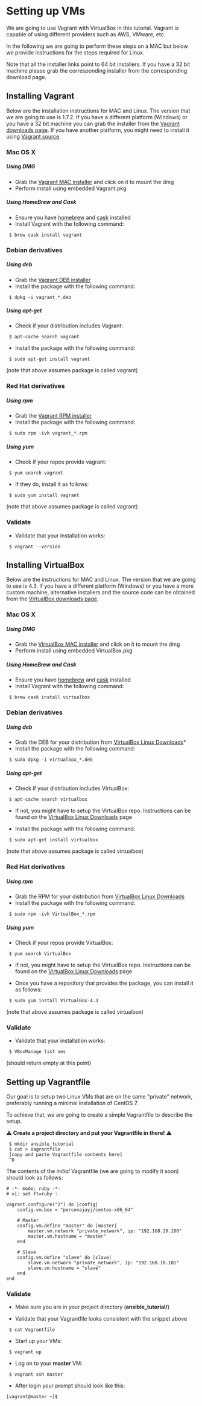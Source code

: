 [homebrew]: http://brew.sh/
[cask]: http://caskroom.io/

[Vagrant downloads page]: http://www.vagrantup.com/downloads
[Vagrant source]: https://github.com/mitchellh/vagrant
[Vagrant MAC installer]: https://dl.bintray.com/mitchellh/vagrant/vagrant_1.7.2.dmg
[Vagrant DEB installer]: https://dl.bintray.com/mitchellh/vagrant/vagrant_1.7.2_x86_64.deb
[Vagrant RPM installer]: https://dl.bintray.com/mitchellh/vagrant/vagrant_1.7.2_x86_64.rpm

[VirtualBox downloads page]: https://www.virtualbox.org/wiki/Downloads
[VirtualBox MAC installer]: http://download.virtualbox.org/virtualbox/4.3.24/VirtualBox-4.3.24-98716-OSX.dmg
[VirtualBox Linux Downloads]: https://www.virtualbox.org/wiki/Linux_Downloads


# Setting up VMs


We are going to use Vagrant with VirtualBox in this tutorial. Vagrant is capable of using different providers such as AWS, VMware, etc.  

In the following we are going to perform these steps on a MAC but below we provide instructions for the steps required for Linux.  

Note that all the installer links point to 64 bit installers. If you have a 32 bit machine please grab the corresponding installer from the corresponding download page.

## Installing Vagrant 

Below are the installation instructions for MAC and Linux. The version that we are going to use is 1.7.2. If you have a different platform (Windows) or you have a 32 bit machine you can grab the installer from the [Vagrant downloads page]. If you have another platform, you might need to install it using [Vagrant source].



### Mac OS X


##### Using DMG

* Grab the [Vagrant MAC installer] and click on it to mount the dmg
* Perform install using embedded Vagrant.pkg

##### Using HomeBrew and Cask

* Ensure you have [homebrew] and [cask] installed  
* Install Vagrant with the following command:   

```
 $ brew cask install vagrant
```

### Debian derivatives

##### Using deb
* Grab the [Vagrant DEB installer]
* Install the package with the following command:  

```
 $ dpkg -i vagrant_*.deb
```

##### Using apt-get
* Check if your distribution includes Vagrant:  

```
 $ apt-cache search vagrant
```
  
* Install the package with the following command:  

```
 $ sudo apt-get install vagrant
```

  (note that above assumes package is called vagrant)


### Red Hat derivatives

##### Using rpm
* Grab the [Vagrant RPM installer]
* Install the package with the following command:  

```
 $ sudo rpm -ivh vagrant_*.rpm
```

##### Using yum

* Check if your repos provide vagrant:  

```
 $ yum search vagrant
``` 
  
* If they do, install it as follows:  

```
 $ sudo yum install vagrant
```
  
  (note that above assumes package is called vagrant)

### Validate

* Validate that your installation works:  

```
 $ vagrant --version
```


## Installing VirtualBox

Below are the instructions for MAC and Linux. The version that we are going to use is 4.3. If you have a different platform (Windows) or you have a more custom machine, alternative installers and the source code can be obtained from the [VirtualBox downloads page]. 

### Mac OS X


##### Using DMG

* Grab the [VirtualBox MAC installer] and click on it to mount the dmg
* Perform install using embedded VirtualBox.pkg

##### Using HomeBrew and Cask

* Ensure you have [homebrew] and [cask] installed  
* Install Vagrant with the following command:   

```
 $ brew cask install virtualbox
```  

### Debian derivatives

##### Using deb
* Grab the DEB for your distribution from [VirtualBox Linux Downloads]* 
* Install the package with the following command:  

```
 $ sudo dpkg -i virtualbox_*.deb
``` 

##### Using apt-get
* Check if your distribution includes VirtualBox:  

```
 $ apt-cache search virtualbox
```

* If not, you might have to setup the VirtualBox repo. Instructions can be found on the [VirtualBox Linux Downloads] page
  
* Install the package with the following command:  

```
 $ sudo apt-get install virtualbox
``` 

  (note that above assumes package is called virtualbox)


### Red Hat derivatives

##### Using rpm
* Grab the RPM for your distribution from [VirtualBox Linux Downloads]
* Install the package with the following command:  

```
 $ sudo rpm -ivh VirtualBox_*.rpm
```

##### Using yum

* Check if your repos provide VirtualBox:  

```
 $ yum search VirtualBox
```

* If not, you might have to setup the VirtualBox repo. Instructions can be found on the [VirtualBox Linux Downloads] page
  
* Once you have a repository that provides the package, you can install it as follows:  

```
 $ sudo yum install VirtualBox-4.3
``` 
  
  (note that above assumes package is called virtualbox)

### Validate

* Validate that your installation works:  

```
 $ VBoxManage list vms
``` 
  
  (should return empty at this point)

## Setting up Vagrantfile

Our goal is to setup two Linux VMs that are on the same "private" network, preferably running a minimal installation of CentOS 7.

To achieve that, we are going to create a simple Vagrantfile to describe the setup.

:warning: **Create a project directory and put your Vagrantfile in there!** :warning:

```
 $ mkdir ansible_tutorial
 $ cat > Vagrantfile
 [copy and paste Vagrantfile contents here]
 ^D
````

The contents of the *initial* Vagrantfile (we are going to modify it soon) should look as follows:

```
# -*- mode: ruby -*-
# vi: set ft=ruby :

Vagrant.configure("2") do |config|
    config.vm.box = "perconajayj/centos-x86_64"

    # Master
    config.vm.define "master" do |master|
        master.vm.network "private_network", ip: "192.168.10.100"
        master.vm.hostname = "master"
    end

    # Slave
    config.vm.define "slave" do |slave|
        slave.vm.network "private_network", ip: "192.168.10.101"
        slave.vm.hostname = "slave"
    end
end
```

### Validate

* Make sure you are in your project directory (**ansible_tutorial/**)

* Validate that your Vagrantfile looks consistent with the snippet above     

```
 $ cat Vagrantfile
```
  
* Start up your VMs:  

```
 $ vagrant up
``` 

* Log on to your **master** VM:  

```
 $ vagrant ssh master
```
  
* After login your prompt should look like this:  

```
[vagrant@master ~]$
```